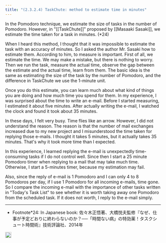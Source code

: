 ```yaml
---
title: "(2.3.2.4) TaskChute: method to estimate time in minutes"
---
```


In the Pomodoro technique, we estimate the size of tasks in the number of Pomodoro. However, in "[[TaskChute]]" proposed by [[Masaaki Sasaki]], we estimate the time taken for a task in minutes. (*24)

When I heard this method, I thought that it was impossible to estimate the task with an accuracy of minutes. So I asked the author Mr. Sasaki how to estimate them. According to him, to measure is important. First of all, we estimate the time. We may make a mistake, but there is nothing to worry. Then we run the task, measure the actual time, observe the gap between the estimate and the actual time, learn from them. The basic idea is the same as estimating the size of the task by the number of Pomodoro, and the difference in TaskChute we use the 1-minute unit.

Once you do this estimate, you can learn much about what kind of things you are doing and how much time you spend for them. In my experience, I was surprised about the time to write an e-mail. Before I started measuring, I estimated it about five minutes. After actually writing the e-mail, I watched the clock and found it took about 35 minutes.

In these days, I felt very busy. Time flies like an arrow. However, I did not understand the reason. The reason is that the number of mail exchanges increased due to my new project and I misunderstood the time taken for replying those e-mails. I thought it takes 5 minutes, but it actually takes 35 minutes. That's why it took more time than I expected.

In this experience, I learned replying the e-mail is unexpectedly time-consuming tasks if I do not control well. Since then I start a 25 minute Pomodoro timer when replying to a mail that may take much time. Otherwise, I start a 5-minutes timer, because my estimation may fail.

Also, since the reply of e-mail is 1 Pomodoro and I can only 4 to 8 Pomodoros per day, if I use 1 Pomodoro for all incoming e-mails, time gone. So I compare the incoming e-mail with the importance of other tasks written in "Today's Task List" to see whether it is worth taking away one Pomodoro from the scheduled task. If it does not worth, I reply to the e-mail simply.

---

- Footnote*24: In Japanese book: 佐々木正悟著、大橋悦夫監修『なぜ、仕事が予定どおりに終わらないのか？──「時間ない病」の特効薬！タスクシュート時間術』技術評論社、2014年

<img src='https://scrapbox.io/api/pages/nishio/en/icon' alt='en.icon' height="19.5"/>